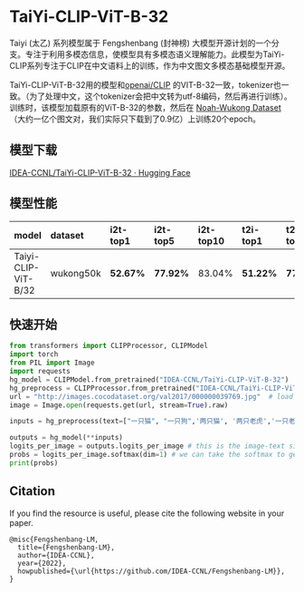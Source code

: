 # TaiYi-CLIP-ViT-B-32

Taiyi (太乙) 系列模型属于 Fengshenbang (封神榜) 大模型开源计划的一个分支。专注于利用多模态信息，使模型具有多模态语义理解能力。此模型为TaiYi-CLIP系列专注于CLIP在中文语料上的训练，作为中文图文多模态基础模型开源。

TaiYi-CLIP-ViT-B-32用的模型和[openai/CLIP](https://github.com/openai/CLIP) 的VIT-B-32一致，tokenizer也一致。（为了处理中文，这个tokenizer会把中文转为utf-8编码，然后再进行训练）。训练时，该模型加载原有的ViT-B-32的参数，然后在 [Noah-Wukong Dataset](https://wukong-dataset.github.io/wukong-dataset/) （大约一亿个图文对，我们实际只下载到了0.9亿）上训练20个epoch。

## 模型下载

[IDEA-CCNL/TaiYi-CLIP-ViT-B-32 · Hugging Face](https://huggingface.co/IDEA-CCNL/TaiYi-CLIP-ViT-B-32)

## 模型性能

| model               | dataset   | i2t-top1   | i2t-top5   | i2t-top10 | t2i-top1   | t2i-top5   | t2i-top10 |
| :------------------ | :-------- | :--------- | :--------- | :-------- | :--------- | :--------- | :-------- |
| Taiyi-CLIP-ViT-B/32 | wukong50k | **52.67%** | **77.92%** | 83.04%    | **51.22%** | **77.25%** | 82.85     |



## 快速开始

```python
from transformers import CLIPProcessor, CLIPModel
import torch
from PIL import Image
import requests
hg_model = CLIPModel.from_pretrained("IDEA-CCNL/TaiYi-CLIP-ViT-B-32")
hg_preprocess = CLIPProcessor.from_pretrained("IDEA-CCNL/TaiYi-CLIP-ViT-B-32")
url = "http://images.cocodataset.org/val2017/000000039769.jpg"  # load an image from Internet
image = Image.open(requests.get(url, stream=True).raw)

inputs = hg_preprocess(text=["一只猫", "一只狗",'两只猫', '两只老虎','一只老虎'], images=image, return_tensors="pt", padding=True)

outputs = hg_model(**inputs)
logits_per_image = outputs.logits_per_image # this is the image-text similarity score
probs = logits_per_image.softmax(dim=1) # we can take the softmax to get the label probabilities
print(probs)

```



## Citation

If you find the resource is useful, please cite the following website in your paper.

```
@misc{Fengshenbang-LM,
  title={Fengshenbang-LM},
  author={IDEA-CCNL},
  year={2022},
  howpublished={\url{https://github.com/IDEA-CCNL/Fengshenbang-LM}},
}
```
